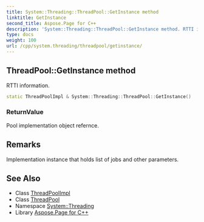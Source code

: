 ```yaml
---
title: System::Threading::ThreadPool::GetInstance method
linktitle: GetInstance
second_title: Aspose.Page for C++
description: 'System::Threading::ThreadPool::GetInstance method. RTTI information in C++.'
type: docs
weight: 100
url: /cpp/system.threading/threadpool/getinstance/
---
```

## ThreadPool::GetInstance method


RTTI information.

```cpp
static ThreadPoolImpl & System::Threading::ThreadPool::GetInstance()
```


### ReturnValue

Pool implementation object refernce.
## Remarks


Implementation instance that holds list of jobs and other parameters. 
## See Also

* Class [ThreadPoolImpl](../../threadpoolimpl/)
* Class [ThreadPool](../)
* Namespace [System::Threading](../../)
* Library [Aspose.Page for C++](../../../)
